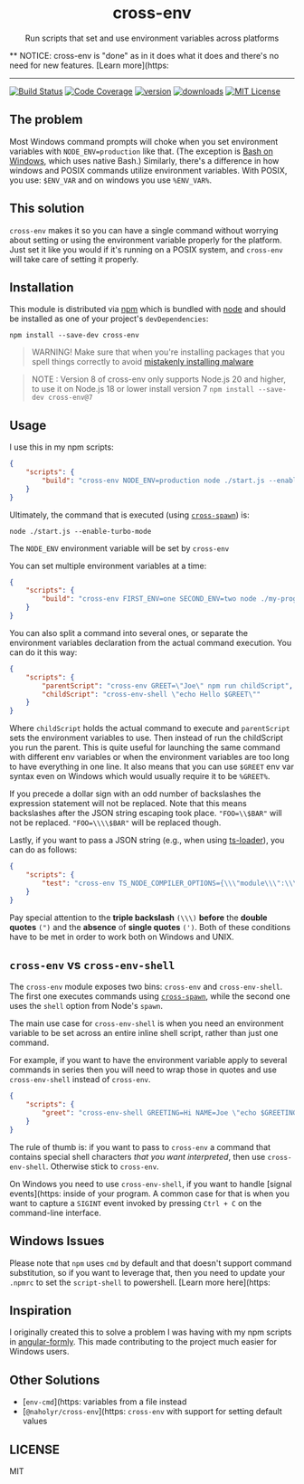 <div align="center">
<h1>cross-env </h1>

<p>Run scripts that set and use environment variables across platforms</p>
</div>

** NOTICE: cross-env is "done" as in it does what it does and there's no need
for new features.
[Learn more](https:

---

<!-- prettier-ignore-start -->
[![Build Status][build-badge]][build]
[![Code Coverage][coverage-badge]][coverage]
[![version][version-badge]][package]
[![downloads][downloads-badge]][npmtrends]
[![MIT License][license-badge]][license]
<!-- prettier-ignore-end -->

## The problem

Most Windows command prompts will choke when you set environment variables with
`NODE_ENV=production` like that. (The exception is [Bash on Windows][win-bash],
which uses native Bash.) Similarly, there's a difference in how windows and
POSIX commands utilize environment variables. With POSIX, you use: `$ENV_VAR`
and on windows you use `%ENV_VAR%`.

## This solution

`cross-env` makes it so you can have a single command without worrying about
setting or using the environment variable properly for the platform. Just set it
like you would if it's running on a POSIX system, and `cross-env` will take care
of setting it properly.

## Installation

This module is distributed via [npm][npm] which is bundled with [node][node] and
should be installed as one of your project's `devDependencies`:

```
npm install --save-dev cross-env
```

> WARNING! Make sure that when you're installing packages that you spell things
> correctly to avoid [mistakenly installing malware][malware]

> NOTE : Version 8 of cross-env only supports Node.js 20 and higher, to use it
> on Node.js 18 or lower install version 7 `npm install --save-dev cross-env@7`

## Usage

I use this in my npm scripts:

```json
{
	"scripts": {
		"build": "cross-env NODE_ENV=production node ./start.js --enable-turbo-mode"
	}
}
```

Ultimately, the command that is executed (using [`cross-spawn`][cross-spawn])
is:

```
node ./start.js --enable-turbo-mode
```

The `NODE_ENV` environment variable will be set by `cross-env`

You can set multiple environment variables at a time:

```json
{
	"scripts": {
		"build": "cross-env FIRST_ENV=one SECOND_ENV=two node ./my-program"
	}
}
```

You can also split a command into several ones, or separate the environment
variables declaration from the actual command execution. You can do it this way:

```json
{
	"scripts": {
		"parentScript": "cross-env GREET=\"Joe\" npm run childScript",
		"childScript": "cross-env-shell \"echo Hello $GREET\""
	}
}
```

Where `childScript` holds the actual command to execute and `parentScript` sets
the environment variables to use. Then instead of run the childScript you run
the parent. This is quite useful for launching the same command with different
env variables or when the environment variables are too long to have everything
in one line. It also means that you can use `$GREET` env var syntax even on
Windows which would usually require it to be `%GREET%`.

If you precede a dollar sign with an odd number of backslashes the expression
statement will not be replaced. Note that this means backslashes after the JSON
string escaping took place. `"FOO=\\$BAR"` will not be replaced.
`"FOO=\\\\$BAR"` will be replaced though.

Lastly, if you want to pass a JSON string (e.g., when using [ts-loader]), you
can do as follows:

```json
{
	"scripts": {
		"test": "cross-env TS_NODE_COMPILER_OPTIONS={\\\"module\\\":\\\"commonjs\\\"} node some_file.test.ts"
	}
}
```

Pay special attention to the **triple backslash** `(\\\)` **before** the
**double quotes** `(")` and the **absence** of **single quotes** `(')`. Both of
these conditions have to be met in order to work both on Windows and UNIX.

## `cross-env` vs `cross-env-shell`

The `cross-env` module exposes two bins: `cross-env` and `cross-env-shell`. The
first one executes commands using [`cross-spawn`][cross-spawn], while the second
one uses the `shell` option from Node's `spawn`.

The main use case for `cross-env-shell` is when you need an environment variable
to be set across an entire inline shell script, rather than just one command.

For example, if you want to have the environment variable apply to several
commands in series then you will need to wrap those in quotes and use
`cross-env-shell` instead of `cross-env`.

```json
{
	"scripts": {
		"greet": "cross-env-shell GREETING=Hi NAME=Joe \"echo $GREETING && echo $NAME\""
	}
}
```

The rule of thumb is: if you want to pass to `cross-env` a command that contains
special shell characters _that you want interpreted_, then use
`cross-env-shell`. Otherwise stick to `cross-env`.

On Windows you need to use `cross-env-shell`, if you want to handle
[signal events](https:
inside of your program. A common case for that is when you want to capture a
`SIGINT` event invoked by pressing `Ctrl + C` on the command-line interface.

## Windows Issues

Please note that `npm` uses `cmd` by default and that doesn't support command
substitution, so if you want to leverage that, then you need to update your
`.npmrc` to set the `script-shell` to powershell.
[Learn more here](https:

## Inspiration

I originally created this to solve a problem I was having with my npm scripts in
[angular-formly][angular-formly]. This made contributing to the project much
easier for Windows users.

## Other Solutions

- [`env-cmd`](https:
  variables from a file instead
- [`@naholyr/cross-env`](https:
  `cross-env` with support for setting default values

## LICENSE

MIT

<!-- prettier-ignore-start -->
[npm]: https:
[node]: https:
[build-badge]: https:
[build]: https:
[coverage-badge]: https:
[coverage]: https:
[version-badge]: https:
[package]: https:
[downloads-badge]: https:
[npmtrends]: http:
[license-badge]: https:
[license]: https:

[angular-formly]: https:
[cross-spawn]: https:
[malware]: http:
[ts-loader]: https:
[win-bash]: https:
<!-- prettier-ignore-end -->
